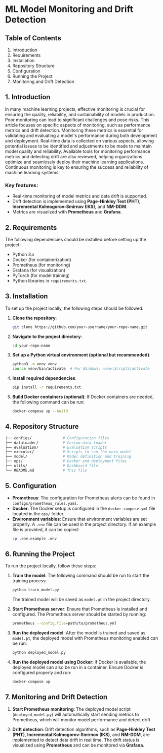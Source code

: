 # ML Model Monitoring and Drift Detection

## Table of Contents
1. Introduction
2. Requirements
3. Installation
4. Repository Structure
5. Configuration
6. Running the Project
7. Monitoring and Drift Detection

## 1. Introduction

In many machine learning projects, effective monitoring is crucial for ensuring the quality, reliability, and sustainability of models in production. Poor monitoring can lead to significant challenges and pose risks. This article focuses on specific aspects of monitoring, such as performance metrics and drift detection. Monitoring these metrics is essential for validating and evaluating a model's performance during both development and deployment. Real-time data is collected on various aspects, allowing potential issues to be identified and adjustments to be made to maintain model quality and reliability. Available tools for monitoring performance metrics and detecting drift are also reviewed, helping organizations optimize and seamlessly deploy their machine learning applications. Continuous monitoring is key to ensuring the success and reliability of machine learning systems.

### Key features:
- Real-time monitoring of model metrics and data drift is supported.
- Drift detection is implemented using **Page-Hinkley Test (PHT)**, **Incremental Kolmogorov-Smirnov (IKS)**, and **NM-DDM**.
- Metrics are visualized with **Prometheus** and **Grafana**.

## 2. Requirements

The following dependencies should be installed before setting up the project:

- Python 3.x
- Docker (for containerization)
- Prometheus (for monitoring)
- Grafana (for visualization)
- PyTorch (for model training)
- Python libraries in `requirements.txt`.

## 3. Installation

To set up the project locally, the following steps should be followed:

1. **Clone the repository**:
    ```bash
    git clone https://github.com/your-username/your-repo-name.git
    ```

2. **Navigate to the project directory**:
    ```bash
    cd your-repo-name
    ```

3. **Set up a Python virtual environment (optional but recommended)**:
    ```bash
    python3 -m venv venv
    source venv/bin/activate  # For Windows: venv\Scripts\activate
    ```

4. **Install required dependencies**:
    ```bash
    pip install -r requirements.txt
    ```

5. **Build Docker containers (optional)**:
    If Docker containers are needed, the following command can be run:
    ```bash
    docker-compose up --build
    ```

## 4. Repository Structure

```bash
├── configs/              # Configuration files
├── dataloader/           # Custom data loader
├── evaluation/           # Evaluation scripts
├── executor/             # Scripts to run the main model
├── model/                # Model definition and training
├── ops/                  # Docker and deployment files
├── utils/                # Dashboard file
└── README.md             # This file
```

## 5. Configuration

- **Prometheus**: The configuration for Prometheus alerts can be found in `configs/prometheus_rules.yaml`.
- **Docker**: The Docker setup is configured in the `docker-compose.yml` file located in the `ops/` folder.
- **Environment variables**: Ensure that environment variables are set properly. A `.env` file can be used in the project directory. If an example file is provided, it can be copied:
    ```bash
    cp .env.example .env
    ```

## 6. Running the Project

To run the project locally, follow these steps:

1. **Train the model**:
    The following command should be run to start the training process:
    ```bash
    python train_model.py
    ```

    The trained model will be saved as `model.pt` in the project directory.

2. **Start Prometheus server**:
    Ensure that Prometheus is installed and configured. The Prometheus server should be started by running:
    ```bash
    prometheus --config.file=path/to/prometheus.yml
    ```

3. **Run the deployed model**:
    After the model is trained and saved as `model.pt`, the deployed model with Prometheus monitoring enabled can be run:
    ```bash
    python deployed_model.py
    ```

4. **Run the deployed model using Docker**:
    If Docker is available, the deployed model can also be run in a container. Ensure Docker is configured properly and run:
    ```bash
    docker-compose up
    ```

## 7. Monitoring and Drift Detection

1. **Start Prometheus monitoring**:
    The deployed model script (`deployed_model.py`) will automatically start sending metrics to Prometheus, which will monitor model performance and detect drift.

2. **Drift detection**:
    Drift detection algorithms, such as **Page-Hinkley Test (PHT)**, **Incremental Kolmogorov-Smirnov (IKS)**, and **NM-DDM**, are implemented to detect data drift in real time. The drift status is visualized using **Prometheus** and can be monitored via **Grafana**.
